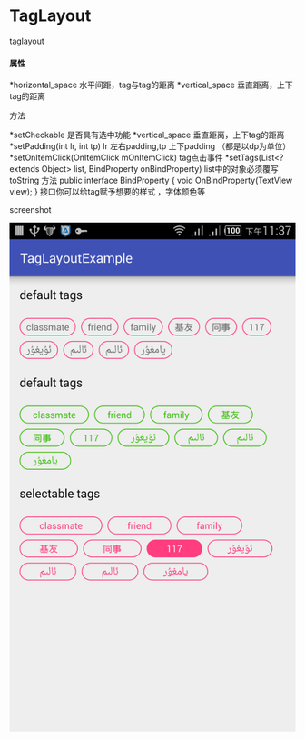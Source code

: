 # TagLayout
taglayout

<h4>属性</h4>
*horizontal_space 水平间距，tag与tag的距离
*vertical_space 垂直距离，上下tag的距离

方法

*setCheckable 是否具有选中功能
*vertical_space 垂直距离，上下tag的距离
*setPadding(int lr, int tp)  lr 左右padding,tp 上下padding （都是以dp为单位）
*setOnItemClick(OnItemClick mOnItemClick)   tag点击事件
*setTags(List<? extends Object> list, BindProperty onBindProperty)  list中的对象必须覆写toString 方法
 public interface BindProperty {
        void OnBindProperty(TextView view);
    }
    接口你可以给tag赋予想要的样式 ，字体颜色等
   
    

screenshot

<img src="screenshot.png"/>
